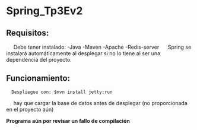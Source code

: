 # Spring_Tp3Ev2
## Requisitos:  
      Debe tener instalado:
       -Java
       -Maven
       -Apache
       -Redis-server
      Spring se instalará automáticamente al desplegar si no lo tiene al ser una dependencia del proyecto.
## Funcionamiento: 
      Despliegue con: $mvn install jetty:run
      hay que cargar la base de datos antes de desplegar (no proporcionada en el proyecto aún)
      
**Programa aún por revisar un fallo de compilación**
